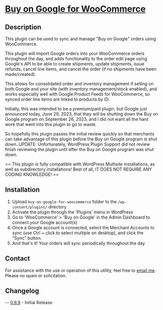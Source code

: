 # <a href="https://github.com/MachineITSvcs/buy-on-google-for-woocommerce" target="_blank">Buy on Google for WooCommerce</a>

## Description

This plugin can be used to sync and manage "Buy on Google" orders using WooCommerce.

This plugin will import Google orders into your WooCommerce orders throughout the day, and adds functionality to the order edit page using Google's API to be able to create shipments, update shipments, issue refunds, cancel line items, and cancel the order (if no shipments have been made/created).

This allows for consolidated order and inventory management if selling on both Google and your site (with inventory management/stock enabled), and works especially well with Google Product Feeds for WooCommerce, so synced order line items are linked to products by ID.

Initially, this was intended to be a premium/paid plugin, but Google just announced today, June 29, 2023, that they will be shutting down the Buy on Google program on September 26, 2023, and I did not want all the hard work that went into this plugin to go to waste.

So hopefully this plugin passes the initial review quickly so that merchants can take advantage of this plugin before the Buy on Google program is shut down. UPDATE: Unfortunately, WordPress Plugin Support did not review finish reviewing the plugin until after the Buy on Google program was shut down.

== This plugin is fully compatible with WordPress Multisite installations, as well as subdirectory installations! Best of all, IT DOES NOT REQUIRE ANY CODING KNOWLEDGE! ==

## Installation

1. Upload `buy-on-google-for-woocommerce` folder to the `/wp-content/plugins/` directory
2. Activate the plugin through the 'Plugins' menu in WordPress
3. Go to 'WooCommerce' > 'Buy on Google' in the Admin Dashboard to connect your Google account(s)
4. Once a Google account is connected, select the Merchant Accounts to sync (use Ctrl + click to select multiple on desktop), and click the "Sync" button.
3. And that's it! Your orders will sync periodically throughout the day.

## Contact

For assistance with the use or operation of this utility, feel free to <a href="mailto:support@machineitservices.com">email me</a>. Please no spam or solicitation.

## Changelog

-- <a href="https://github.com/MachineITSvcs/buy-on-google-for-woocommerce/releases/tag/v0.9.9" target="_blank">0.9.9</a> - Initial Release
